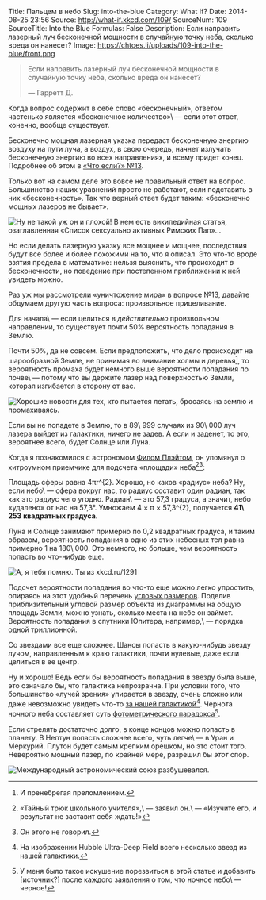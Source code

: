 Title: Пальцем в небо
Slug: into-the-blue
Category: What If?
Date: 2014-08-25 23:56
Source: http://what-if.xkcd.com/109/
SourceNum: 109
SourceTitle: Into the Blue
Formulas: False
Description: Если направить лазерный луч бесконечной мощности в случайную точку неба, сколько вреда он нанесет?
Image: https://chtoes.li/uploads/109-into-the-blue/front.png

> Если направить лазерный луч бесконечной мощности в случайную точку неба, сколько вреда он нанесет?
> 
> — Гарретт Д.

Когда вопрос содержит в себе слово «бесконечный», ответом частенько является «бесконечное количество»\ — если этот ответ, конечно, вообще существует.

Бесконечно мощная лазерная указка передаст бесконечную энергию воздуху на пути луча, а воздух, в свою очередь, начнет излучать бесконечную энергию во всех направлениях, и всему придет конец. Подробнее об этом в [«Что если?» №13][1].

Только вот на самом деле это вовсе не правильный ответ на вопрос. Большинство наших уравнений просто не работают, если подставить в них «бесконечность». Так что верный ответ будет таким: «бесконечно мощных лазеров не бывает».

![](/uploads/109-into-the-blue/sucks_ru.png "Ну не такой уж он и плохой! В нем есть википедийная статья, озаглавленная «Список сексуально активных Римских Пап»…")

Но если делать лазерную указку все мощнее и мощнее, последствия будут все более и более похожими на то, что я описал. Это что-то вроде взятия предела в математике: нельзя выяснить, что происходит *в* бесконечности, но поведение при постепенном приближении к ней увидеть можно.

Раз уж мы рассмотрели «уничтожение мира» в вопросе №13, давайте обдумаем другую часть вопроса: произвольное прицеливание.

Для начала\ — если целиться в *действительно* произвольном направлении, то существует почти 50% вероятность попадания в Землю.

Почти 50%, да не совсем. Если предположить, что дело происходит на шарообразной Земле, не принимая во внимание холмы и деревья[^1], то вероятность промаха будет немного выше вероятности попадания по почве\ — потому что вы держите лазер над поверхностью Земли, которая изгибается в сторону от вас.

[^1]: И пренебрегая преломлением.

![](/uploads/109-into-the-blue/curve.png "Хорошие новости для тех, кто пытается летать, бросаясь на землю и промахиваясь.")

Если вы не попадете в Землю, то в 89\ 999 случаях из 90\ 000 луч лазера выйдет из галактики, ничего не задев. А если и заденет, то это, вероятнее всего, будет Солнце или Луна.

Когда я познакомился с астрономом [Филом Плэйтом][2], он упомянул о хитроумном приемчике для подсчета «площади» неба[^2][^3]:
[^2]: «Тайный трюк школьного учителя»,\ — заявил он.\ — «Изучите его, и результат не заставит себя ждать!»
[^3]: Он этого не говорил.

Площадь сферы равна 4πr^{2}. Хорошо, но каков «радиус» неба? Ну, если небо\ — сфера вокруг нас, то радиус составит один радиан, так как это радиус чего угодно. Радиан\ — это 57,3 градуса, а значит, небо «удалено» от нас на 57,3°. Умножаем 4 × π × 57,3^{2}, получается **41\ 253 квадратных градуса**.

Луна и Солнце занимают примерно по 0,2 квадратных градуса, и таким образом, вероятность попадания в одно из этих небесных тел равна примерно 1 на 180\ 000. Это немного, но больше, чем вероятность попасть во что-нибудь еще.

![](/uploads/109-into-the-blue/try_ru.png "А, я тебя помню. Ты из xkcd.ru/1291")

Подсчет вероятности попадания во что-то еще можно легко упростить, опираясь на этот удобный перечень [угловых размеров][3]. Поделив приблизительный угловой размер объекта из диаграммы на общую площадь Земли, можно узнать, сколько места на небе он займет. Вероятность попадания в спутники Юпитера, например,\ — порядка одной триллионной.

Со звездами все еще сложнее. Шансы попасть в какую-нибудь звезду лучом, направленным к краю галактики, почти нулевые, даже если целиться в ее центр.

Ну и хорошо! Ведь если бы вероятность попадания в звезду была выше, это означало бы, что галактика непрозрачна. При условии того, что большинство «лучей зрения» упирается в звезду, очень сложно или даже невозможно увидеть что-то [за нашей галактикой][4][^4]. Чернота ночного неба составляет суть [фотометрического парадокса][5][^5].

[^4]: На изображении Hubble Ultra-Deep Field всего несколько звезд из нашей галактики.
[^5]: У меня было такое искушение порезвиться в этой статье и добавить [источник?] после каждого заявления о том, что ночное небо\ — черное!

Если стрелять достаточно долго, в конце концов можно попасть в планету. В Нептун попасть сложнее всего, чуть легче\ — в Уран и Меркурий. Плутон будет самым крепким орешком, но это стоит того. Невероятно мощный лазер, по крайней мере, разрешил бы *этот* спор.

![](/uploads/109-into-the-blue/planet_ru.png "Международный астрономический союз разбушевался.")

[1]: https://chtoes.li/laser-pointer/

[2]: http://www.slate.com/blogs/bad_astronomy.html

[3]: http://xkcd.ru/1276/

[4]: https://ru.wikipedia.org/wiki/Hubble_Ultra_Deep_Field

[5]: https://ru.wikipedia.org/wiki/Фотометрический_парадокс
